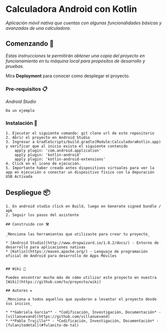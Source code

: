 # Calculadora Android con Kotlin

_Aplicación móvil nativa que cuentas con algunas funcionalidades básicas y avanzadas de una calculadora._

## Comenzando 🚀

_Estas instrucciones te permitirán obtener una copia del proyecto en funcionamiento en tu máquina local para propósitos de desarrollo y pruebas._

Mira **Deployment** para conocer como desplegar el proyecto.


### Pre-requisitos 📋

_Android Studio_

```
Da un ejemplo
```

### Instalación 🔧

```
1. Ejecutar el siguiente comando: git clone url de este repositorio
2. Abrir el proyecto en Android Studio
3. Ingresar a GradleScripts/build.gradle(Module:CalculadoraKotlin.app) y verificar que al inicio exista el siguiente contenido
    apply plugin: 'com.android.application'
    apply plugin: 'kotlin-android'
    apply plugin: 'kotlin-android-extensions'
4. Click en el icono de ejecución. 
5. Importante haber creado antes dispositivos virtuales para ver la app en ejecución o conectar un dispositivo físico con la depuración USB Activada
```


## Despliegue 📦

```
1. En android studio click en Build, luego en Generate signed bundle / apk
2. Seguir los pasos del asistente

## Construido con 🛠️

_Menciona las herramientas que utilizaste para crear tu proyecto_

* [Android Studio](http://www.dropwizard.io/1.0.2/docs/) - Entorno de desarrollo para aplicaciones nativas
* [Kotlin](https://maven.apache.org/) - Lenguaje de programación oficial de Android para desarrollo de Apps Móviles


## Wiki 📖

Puedes encontrar mucho más de cómo utilizar este proyecto en nuestra [Wiki](https://github.com/tu/proyecto/wiki)

## Autores ✒️

_Menciona a todos aquellos que ayudaron a levantar el proyecto desde sus inicios_

* **Gabriela García** - *Codificación, Investigación, Documentación* - [villanuevand](https://github.com/villanuevand)
* **Pablo Trujillo** - *Codificación, Investigación, Documentación* - [fulanitodetal](#fulanito-de-tal)

